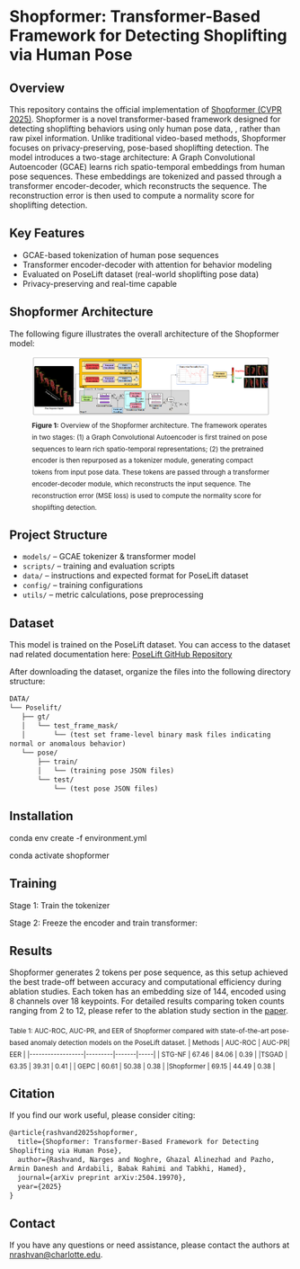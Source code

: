 # Shopformer: Transformer-Based Framework for Detecting Shoplifting via Human Pose
## Overview

This repository contains the official implementation of [Shopformer (CVPR 2025)](https://arxiv.org/abs/2504.19970). Shopformer is a novel transformer-based framework designed for detecting shoplifting behaviors using only human pose data, , rather than raw pixel information. Unlike traditional video-based methods, Shopformer focuses on privacy-preserving, pose-based shoplifting detection. The model introduces a two-stage architecture: A Graph Convolutional Autoencoder (GCAE) learns rich spatio-temporal embeddings from human pose sequences. These embeddings are tokenized and passed through a transformer encoder-decoder, which reconstructs the sequence. The reconstruction error is then used to compute a normality score for shoplifting detection.

## Key Features

- GCAE-based tokenization of human pose sequences
- Transformer encoder-decoder with attention for behavior modeling
- Evaluated on PoseLift dataset (real-world shoplifting pose data)
- Privacy-preserving and real-time capable
  
## Shopformer Architecture
The following figure illustrates the overall architecture of the Shopformer model:
<figure>
  <img src="Images/Shopformer.png" alt="Shopformer Architecture" width="1300"/>
  <figcaption><sub><b>Figure 1:</b> Overview of the Shopformer architecture. The framework operates in two stages: (1) a Graph Convolutional Autoencoder is first trained on pose sequences to learn rich spatio-temporal representations; (2) the pretrained encoder is then repurposed as a tokenizer module, generating compact tokens from input pose data. These tokens are passed through a transformer encoder-decoder module, which reconstructs the input sequence. The reconstruction error (MSE loss) is used to compute the normality score for shoplifting detection.</figcaption>
  </sub></figure>


  ## Project Structure

- `models/` – GCAE tokenizer & transformer model
- `scripts/` – training and evaluation scripts
- `data/` – instructions and expected format for PoseLift dataset
- `config/` – training configurations
- `utils/` – metric calculations, pose preprocessing

## Dataset
This model is trained on the PoseLift dataset. You can access to the dataset nad related documentation here: 
 [PoseLift GitHub Repository](https://github.com/TeCSAR-UNCC/PoseLift)

 After downloading the dataset, organize the files into the following directory structure: 
 ```
DATA/
└── Poselift/
    ├── gt/
    │   └── test_frame_mask/
    │       └── (test set frame-level binary mask files indicating normal or anomalous behavior)
    └── pose/
        ├── train/
        │   └── (training pose JSON files)
        └── test/
            └── (test pose JSON files)
```


## Installation
conda env create -f environment.yml

conda activate shopformer

 ## Training
Stage 1: Train the tokenizer 


Stage 2: Freeze the encoder and train transformer:


## Results
Shopformer generates 2 tokens per pose sequence, as this setup achieved the best trade-off between accuracy and computational efficiency during ablation studies. Each token has an embedding size of 144, encoded using 8 channels over 18 keypoints. For detailed results comparing token counts ranging from 2 to 12, please refer to the ablation study section in the [paper](https://arxiv.org/abs/2504.19970).



<sub> Table 1: AUC-ROC, AUC-PR, and EER of Shopformer compared with state-of-the-art pose-based anomaly detection models on the PoseLift dataset.
| Methods          | AUC-ROC | AUC-PR| EER |
|------------------|---------|-------|-----|
| STG-NF         |    67.46   | 84.06        | 0.39   |
|TSGAD           |   63.35    |  39.31       | 0.41    |
| GEPC          |   60.61    |  50.38       | 0.38  |
|Shopformer    |  69.15  | 44.49 | 0.38 |



## Citation
If you find our work useful, please consider citing: 

```bibetex
@article{rashvand2025shopformer,
  title={Shopformer: Transformer-Based Framework for Detecting Shoplifting via Human Pose},
  author={Rashvand, Narges and Noghre, Ghazal Alinezhad and Pazho, Armin Danesh and Ardabili, Babak Rahimi and Tabkhi, Hamed},
  journal={arXiv preprint arXiv:2504.19970},
  year={2025}
}
```

## Contact
If you have any questions or need assistance, please contact the authors at nrashvan@charlotte.edu.

